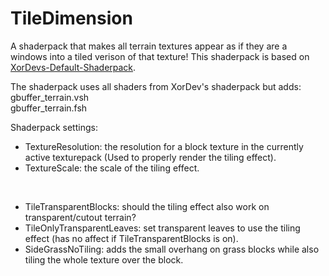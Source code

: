 # TileDimension

A shaderpack that makes all terrain textures appear as if they are a windows into a tiled verison of that texture!
This shaderpack is based on [XorDevs-Default-Shaderpack](https://github.com/XorDev/XorDevs-Default-Shaderpack).

The shaderpack uses all shaders from XorDev's shaderpack but adds:\
gbuffer_terrain.vsh\
gbuffer_terrain.fsh

Shaderpack settings:
- TextureResolution: the resolution for a block texture in the currently active texturepack (Used to properly render the tiling effect).
- TextureScale: the scale of the tiling effect.
<br>

- TileTransparentBlocks: should the tiling effect also work on transparent/cutout terrain?
- TileOnlyTransparentLeaves: set transparent leaves to use the tiling effect (has no affect if TileTransparentBlocks is on).
- SideGrassNoTiling: adds the small overhang on grass blocks while also tiling the whole texture over the block.
